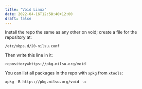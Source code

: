 ```yaml
---
title: "Void Linux"
date: 2022-04-16T12:58:40+12:00
draft: false
---
```


Install the repo the same as any other on void; create a file for the
repository at:
```
/etc/xbps.d/20-nilsu.conf
```

Then write this line in it:
```
repository=https://pkg.nilsu.org/void
```

You can list all packages in the repo with `xpkg` from `xtools`:
```
xpkg -R https://pkg.nilsu.org/void -a
```
